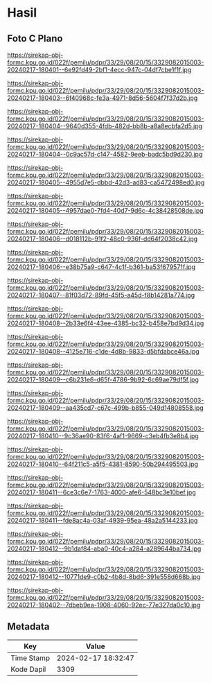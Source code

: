 # Hasil

## Foto C Plano

https://sirekap-obj-formc.kpu.go.id/022f/pemilu/pdpr/33/29/08/20/15/3329082015003-20240217-180401--6e92fd49-2bf1-4ecc-947c-04df7cbe1f1f.jpg

https://sirekap-obj-formc.kpu.go.id/022f/pemilu/pdpr/33/29/08/20/15/3329082015003-20240217-180403--6f40968c-fe3a-4971-8d56-5604f7f37d2b.jpg

https://sirekap-obj-formc.kpu.go.id/022f/pemilu/pdpr/33/29/08/20/15/3329082015003-20240217-180404--9640d355-4fdb-482d-bb8b-a8a8ecbfa2d5.jpg

https://sirekap-obj-formc.kpu.go.id/022f/pemilu/pdpr/33/29/08/20/15/3329082015003-20240217-180404--0c9ac57d-c147-4582-9eeb-badc5bd9d230.jpg

https://sirekap-obj-formc.kpu.go.id/022f/pemilu/pdpr/33/29/08/20/15/3329082015003-20240217-180405--4955d7e5-dbbd-42d3-ad83-ca5472498ed0.jpg

https://sirekap-obj-formc.kpu.go.id/022f/pemilu/pdpr/33/29/08/20/15/3329082015003-20240217-180405--4957dae0-7fd4-40d7-9d6c-4c38428508de.jpg

https://sirekap-obj-formc.kpu.go.id/022f/pemilu/pdpr/33/29/08/20/15/3329082015003-20240217-180406--d018112b-91f2-48c0-936f-dd64f2038c42.jpg

https://sirekap-obj-formc.kpu.go.id/022f/pemilu/pdpr/33/29/08/20/15/3329082015003-20240217-180406--e38b75a9-c647-4c1f-b361-ba53f679571f.jpg

https://sirekap-obj-formc.kpu.go.id/022f/pemilu/pdpr/33/29/08/20/15/3329082015003-20240217-180407--81f03d72-89fd-45f5-a45d-f8b14281a774.jpg

https://sirekap-obj-formc.kpu.go.id/022f/pemilu/pdpr/33/29/08/20/15/3329082015003-20240217-180408--2b33e6f4-43ee-4385-bc32-b458e7bd9d34.jpg

https://sirekap-obj-formc.kpu.go.id/022f/pemilu/pdpr/33/29/08/20/15/3329082015003-20240217-180408--4125e716-c1de-4d8b-9833-d5bfdabce46a.jpg

https://sirekap-obj-formc.kpu.go.id/022f/pemilu/pdpr/33/29/08/20/15/3329082015003-20240217-180409--c6b231e6-d65f-4786-9b92-6c69ae79df5f.jpg

https://sirekap-obj-formc.kpu.go.id/022f/pemilu/pdpr/33/29/08/20/15/3329082015003-20240217-180409--aa435cd7-c67c-499b-b855-049d14808558.jpg

https://sirekap-obj-formc.kpu.go.id/022f/pemilu/pdpr/33/29/08/20/15/3329082015003-20240217-180410--9c36ae90-83f6-4af1-9669-c3eb4fb3e8b4.jpg

https://sirekap-obj-formc.kpu.go.id/022f/pemilu/pdpr/33/29/08/20/15/3329082015003-20240217-180410--64f211c5-a5f5-4381-8590-50b294495503.jpg

https://sirekap-obj-formc.kpu.go.id/022f/pemilu/pdpr/33/29/08/20/15/3329082015003-20240217-180411--6ce3c6e7-1763-4000-afe6-548bc3e10bef.jpg

https://sirekap-obj-formc.kpu.go.id/022f/pemilu/pdpr/33/29/08/20/15/3329082015003-20240217-180411--fde8ac4a-03af-4939-95ea-48a2a5144233.jpg

https://sirekap-obj-formc.kpu.go.id/022f/pemilu/pdpr/33/29/08/20/15/3329082015003-20240217-180412--9b1daf84-aba0-40c4-a284-a289644ba734.jpg

https://sirekap-obj-formc.kpu.go.id/022f/pemilu/pdpr/33/29/08/20/15/3329082015003-20240217-180412--10771de9-c0b2-4b8d-8bd6-391e558d668b.jpg

https://sirekap-obj-formc.kpu.go.id/022f/pemilu/pdpr/33/29/08/20/15/3329082015003-20240217-180402--7dbeb9ea-1908-4060-92ec-77e327da0c10.jpg


## Metadata

| Key        | Value               |
| ---------- | ------------------- |
| Time Stamp | 2024-02-17 18:32:47 |
| Kode Dapil | 3309                |



